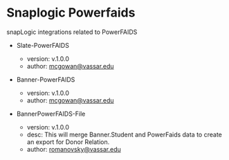 # Snaplogic Powerfaids
snapLogic integrations related to PowerFAIDS
	
- Slate-PowerFAIDS
    - version: v.1.0.0
    - author: mcgowan@vassar.edu
    
- Banner-PowerFAIDS
    - version: v.1.0.0
    - author: mcgowan@vassar.edu

- BannerPowerFAIDS-File
    - version: v.1.0.0
    - desc: This will merge Banner.Student and PowerFaids data to create an export for Donor Relation.
    - author: romanovsky@vassar.edu
